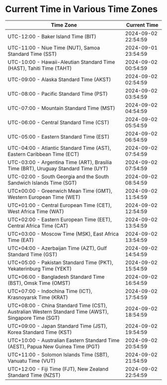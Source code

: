 # Current Time in Various Time Zones

| Time Zone | Current Time |
|-----------|--------------|
| UTC-12:00 - Baker Island Time (BIT) | 2024-09-02 22:54:59 |
| UTC-11:00 - Niue Time (NUT), Samoa Standard Time (SST) | 2024-09-01 23:54:59 |
| UTC-10:00 - Hawaii-Aleutian Standard Time (HAST), Tahiti Time (TAHT) | 2024-09-02 00:54:59 |
| UTC-09:00 - Alaska Standard Time (AKST) | 2024-09-02 02:54:59 |
| UTC-08:00 - Pacific Standard Time (PST) | 2024-09-02 03:54:59 |
| UTC-07:00 - Mountain Standard Time (MST) | 2024-09-02 04:54:59 |
| UTC-06:00 - Central Standard Time (CST) | 2024-09-02 05:54:59 |
| UTC-05:00 - Eastern Standard Time (EST) | 2024-09-02 06:54:59 |
| UTC-04:00 - Atlantic Standard Time (AST), Eastern Caribbean Time (ECT) | 2024-09-02 07:54:59 |
| UTC-03:00 - Argentina Time (ART), Brasília Time (BRT), Uruguay Standard Time (UYT) | 2024-09-02 07:54:59 |
| UTC-02:00 - South Georgia and the South Sandwich Islands Time (SGT) | 2024-09-02 08:54:59 |
| UTC±00:00 - Greenwich Mean Time (GMT), Western European Time (WET) | 2024-09-02 11:54:59 |
| UTC+01:00 - Central European Time (CET), West Africa Time (WAT) | 2024-09-02 12:54:59 |
| UTC+02:00 - Eastern European Time (EET), Central Africa Time (CAT) | 2024-09-02 13:54:59 |
| UTC+03:00 - Moscow Time (MSK), East Africa Time (EAT) | 2024-09-02 13:54:59 |
| UTC+04:00 - Azerbaijan Time (AZT), Gulf Standard Time (GST) | 2024-09-02 14:54:59 |
| UTC+05:00 - Pakistan Standard Time (PKT), Yekaterinburg Time (YEKT) | 2024-09-02 15:54:59 |
| UTC+06:00 - Bangladesh Standard Time (BST), Omsk Time (OMST) | 2024-09-02 16:54:59 |
| UTC+07:00 - Indochina Time (ICT), Krasnoyarsk Time (KRAT) | 2024-09-02 17:54:59 |
| UTC+08:00 - China Standard Time (CST), Australian Western Standard Time (AWST), Singapore Time (SGT) | 2024-09-02 18:54:59 |
| UTC+09:00 - Japan Standard Time (JST), Korea Standard Time (KST) | 2024-09-02 19:54:59 |
| UTC+10:00 - Australian Eastern Standard Time (AEST), Papua New Guinea Time (PGT) | 2024-09-02 20:54:59 |
| UTC+11:00 - Solomon Islands Time (SBT), Vanuatu Time (VUT) | 2024-09-02 21:54:59 |
| UTC+12:00 - Fiji Time (FJT), New Zealand Standard Time (NZST) | 2024-09-02 22:54:59 |
